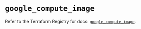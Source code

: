 # `google_compute_image`

Refer to the Terraform Registry for docs: [`google_compute_image`](https://registry.terraform.io/providers/hashicorp/google/4.85.0/docs/resources/compute_image).
